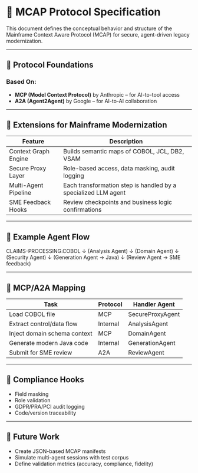 # 📜 MCAP Protocol Specification

This document defines the conceptual behavior and structure of the Mainframe Context Aware Protocol (MCAP) for secure, agent-driven legacy modernization.

---

## 🔗 Protocol Foundations

### Based On:
- **MCP (Model Context Protocol)** by Anthropic – for AI-to-tool access
- **A2A (Agent2Agent)** by Google – for AI-to-AI collaboration

---

## 🧩 Extensions for Mainframe Modernization

| Feature               | Description                                               |
|------------------------|-----------------------------------------------------------|
| Context Graph Engine  | Builds semantic maps of COBOL, JCL, DB2, VSAM             |
| Secure Proxy Layer    | Role-based access, data masking, audit logging            |
| Multi-Agent Pipeline  | Each transformation step is handled by a specialized LLM agent |
| SME Feedback Hooks    | Review checkpoints and business logic confirmations       |

---

## 🧠 Example Agent Flow
CLAIMS-PROCESSING.COBOL
↓ (Analysis Agent)
↓ (Domain Agent)
↓ (Security Agent)
↓ (Generation Agent → Java)
↓ (Review Agent → SME feedback)

---

## 📡 MCP/A2A Mapping

| Task                           | Protocol | Handler Agent        |
|--------------------------------|----------|----------------------|
| Load COBOL file                | MCP      | SecureProxyAgent     |
| Extract control/data flow      | Internal | AnalysisAgent        |
| Inject domain schema context   | MCP      | DomainAgent          |
| Generate modern Java code      | Internal | GenerationAgent      |
| Submit for SME review          | A2A      | ReviewAgent          |

---

## 🔐 Compliance Hooks

- Field masking
- Role validation
- GDPR/PRA/PCI audit logging
- Code/version traceability

---

## 🧪 Future Work

- Create JSON-based MCAP manifests
- Simulate multi-agent sessions with test corpus
- Define validation metrics (accuracy, compliance, fidelity)
